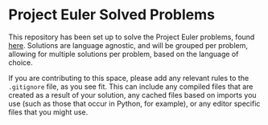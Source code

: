 # Project Euler Solved Problems
This repository has been set up to solve the Project Euler problems, found [here](https://projecteuler.net/). Solutions are language agnostic, and will be grouped per problem, allowing for multiple solutions per problem, based on the language of choice.

If you are contributing to this space, please add any relevant rules to the `.gitignore` file, as you see fit. This can include any compiled files that are created as a result of your solution, any cached files based on imports you use (such as those that occur in Python, for example), or any editor specific files that you might use.